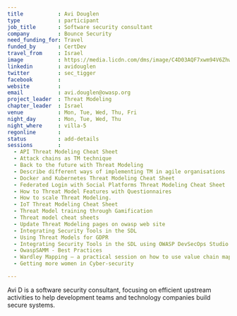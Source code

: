 ```yaml
---
title           : Avi Douglen
type            : participant
job_title       : Software security consultant
company         : Bounce Security
need_funding_for: Travel
funded_by       : CertDev
travel_from     : Israel
image           : https://media.licdn.com/dms/image/C4D03AQF7xwm94V6Zhw/profile-displayphoto-shrink_800_800/0?e=1529935200&v=beta&t=hhF3gwfqcZ5U-U5hIHNgE8kY6LUCJs5pL70dRkbujd0
linkedin        : avidouglen
twitter         : sec_tigger
facebook        :
website         :
email           : avi.douglen@owasp.org
project_leader  : Threat Modeling
chapter_leader  : Israel
venue           : Mon, Tue, Wed, Thu, Fri
night_day       : Mon, Tue, Wed, Thu
night_where     : villa-5
regonline       :
status          : add-details
sessions        :
  - API Threat Modeling Cheat Sheet	
  - Attack chains as TM technique	
  - Back to the future with Threat Modeling	
  - Describe different ways of implementing TM in agile organisations	
  - Docker and Kubernetes Threat Modeling Cheat Sheet	
  - Federated Login with Social Platforms Threat Modeling Cheat Sheet	
  - How to Threat Model Features with Questionnaires	
  - How to scale Threat Modeling.	
  - IoT Threat Modeling Cheat Sheet	
  - Threat Model training through Gamification	
  - Threat model cheat sheets	
  - Update Threat Modeling pages on owasp web site	
  - Integrating Security Tools in the SDL
  - Using Threat Models for GDPR
  - Integrating Security Tools in the SDL using OWASP DevSecOps Studio
  - OwaspSAMM - Best Practices
  - Wardley Mapping – a practical session on how to use value chain mapping
  - Getting more women in Cyber-security

---
```


Avi D is a software security consultant, focusing on efficient upstream activities to help development teams and technology companies build secure systems. 
